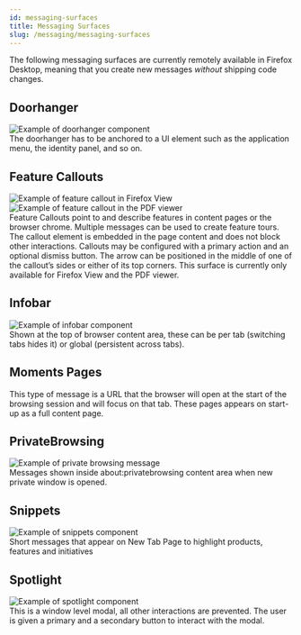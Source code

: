 ```yaml
---
id: messaging-surfaces
title: Messaging Surfaces
slug: /messaging/messaging-surfaces
---
```


The following messaging surfaces are currently remotely available in Firefox Desktop, meaning that you create new messages *without* shipping code changes.

## Doorhanger
<img src="/img/messaging/doorhanger.png" alt="Example of doorhanger component" className="img-sm"/>
<br/>
The doorhanger has to be anchored to a UI element such as the application menu, the identity panel, and so on.

## Feature Callouts
<img src="/img/messaging/feature-callout-ffv.png" alt="Example of feature callout in Firefox View" className="img-sm"/>
<br/>
<img src="/img/messaging/feature-callout-pdf.png" alt="Example of feature callout in the PDF viewer" className="img-sm"/>
<br/>
Feature Callouts point to and describe features in content pages or the browser chrome. Multiple messages can be used to create feature tours. The callout element is embedded in the page content and does not block other interactions. Callouts may be configured with a primary action and an optional dismiss button. The arrow can be positioned in the middle of one of the callout’s sides or either of its top corners. This surface is currently only available for Firefox View and the PDF viewer.

## Infobar
<img src="/img/messaging/infobar.png" alt="Example of infobar component" />
<br/>
Shown at the top of browser content area, these can be per tab (switching tabs hides it) or global (persistent across tabs).

## Moments Pages
This type of message is a URL that the browser will open at the start of the browsing session and will focus on that tab. 
These pages appears on start-up as a full content page.

## PrivateBrowsing
<img src="/img/messaging/privatebrowsing.png" alt="Example of private browsing message" />
<br/>
Messages shown inside about:privatebrowsing content area when new private window is opened.

## Snippets
<img src="/img/messaging/snippets.png" alt="Example of snippets component" />
<br/>
Short messages that appear on New Tab Page to highlight products, features and initiatives

## Spotlight
<img src="/img/messaging/spotlight.png" alt="Example of spotlight component" className="img-sm" />
<br/>
This is a window level modal, all other interactions are prevented. The user is given a primary and a secondary button to interact with the modal.
